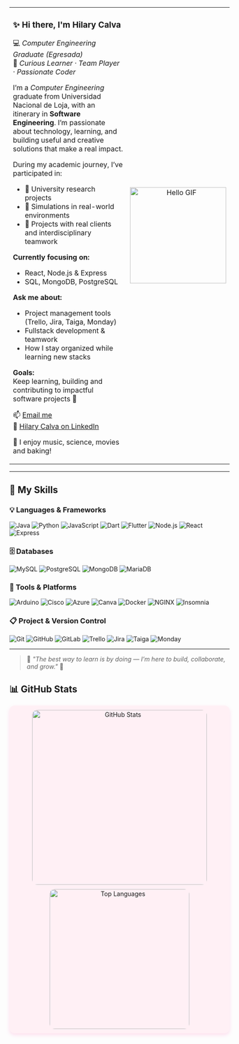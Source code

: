 <!-- Encabezado con GIF y presentación lado a lado sin bordes -->
<table border="0">
  <tr>
    <td valign="top">

### ✨ Hi there, I'm **Hilary Calva**  
💻 *Computer Engineering Graduate (Egresada)*  
🌸 *Curious Learner · Team Player · Passionate Coder*

I’m a *Computer Engineering* graduate from Universidad Nacional de Loja, with an itinerary in **Software Engineering**. I’m passionate about technology, learning, and building useful and creative solutions that make a real impact.

During my academic journey, I’ve participated in:

- 🧪 University research projects  
- 💼 Simulations in real-world environments  
- 🤝 Projects with real clients and interdisciplinary teamwork  

**Currently focusing on:**
- React, Node.js & Express  
- SQL, MongoDB, PostgreSQL  

**Ask me about:**
- Project management tools (Trello, Jira, Taiga, Monday)  
- Fullstack development & teamwork  
- How I stay organized while learning new stacks  

**Goals:**  
Keep learning, building and contributing to impactful software projects 🌷

📫 [Email me](mailto:madeleycc15@gmail.com)  
🔗 [Hilary Calva on LinkedIn](https://www.linkedin.com/in/hilarycalva)

🧁 I enjoy music, science, movies and baking!

</td>
    <td align="center">
      <img src="https://i.pinimg.com/originals/48/ae/34/48ae34c6139c51f22f73ce96f9d88aa0.gif" width="220" alt="Hello GIF"/>
    </td>
  </tr>
</table>

---

## 🔧 My Skills

### 💡 Languages & Frameworks
![Java](https://img.shields.io/badge/Java-FFB6C1?style=flat&logo=java&logoColor=white)
![Python](https://img.shields.io/badge/Python-FF69B4?style=flat&logo=python&logoColor=white)
![JavaScript](https://img.shields.io/badge/JavaScript-FFC0CB?style=flat&logo=javascript&logoColor=white)
![Dart](https://img.shields.io/badge/Dart-FADADD?style=flat&logo=dart)
![Flutter](https://img.shields.io/badge/Flutter-F4A6C1?style=flat&logo=flutter)
![Node.js](https://img.shields.io/badge/Node.js-F4A6C1?style=flat&logo=node.js)
![React](https://img.shields.io/badge/React-FFB6C1?style=flat&logo=react)
![Express](https://img.shields.io/badge/Express-FFC0CB?style=flat&logo=express)

### 🗄️ Databases
![MySQL](https://img.shields.io/badge/MySQL-FFC0CB?style=flat&logo=mysql)
![PostgreSQL](https://img.shields.io/badge/PostgreSQL-FB8DA0?style=flat&logo=postgresql)
![MongoDB](https://img.shields.io/badge/MongoDB-FFB6C1?style=flat&logo=mongodb)
![MariaDB](https://img.shields.io/badge/MariaDB-FADADD?style=flat&logo=mariadb)

### 🧰 Tools & Platforms
![Arduino](https://img.shields.io/badge/Arduino-FF69B4?style=flat&logo=arduino)
![Cisco](https://img.shields.io/badge/Cisco-FFC0CB?style=flat&logo=cisco)
![Azure](https://img.shields.io/badge/Azure-F4A6C1?style=flat&logo=microsoftazure)
![Canva](https://img.shields.io/badge/Canva-FFB6C1?style=flat&logo=canva)
![Docker](https://img.shields.io/badge/Docker-FADADD?style=flat&logo=docker)
![NGINX](https://img.shields.io/badge/NGINX-FF9AA2?style=flat&logo=nginx)
![Insomnia](https://img.shields.io/badge/Insomnia-FFC0CB?style=flat&logo=insomnia)

### 📋 Project & Version Control
![Git](https://img.shields.io/badge/Git-FF69B4?style=flat&logo=git)
![GitHub](https://img.shields.io/badge/GitHub-FFC0CB?style=flat&logo=github)
![GitLab](https://img.shields.io/badge/GitLab-FB8DA0?style=flat&logo=gitlab)
![Trello](https://img.shields.io/badge/Trello-FADADD?style=flat&logo=trello)
![Jira](https://img.shields.io/badge/Jira-FFB6C1?style=flat&logo=jira)
![Taiga](https://img.shields.io/badge/Taiga-FCC8D1?style=flat&logo=taiga)
![Monday](https://img.shields.io/badge/Monday-FF9AA2?style=flat&logo=monzo)

---

> 💬 *"The best way to learn is by doing — I’m here to build, collaborate, and grow."* 🌸

<h2 align="start">📊 GitHub Stats</h2>

<p align="center" style="background-color: #fff0f5; border-radius: 12px; box-shadow: 0 4px 8px rgba(255,105,180,0.2); padding: 10px;">
  <img 
    src="https://github-readme-stats.vercel.app/api?username=Hilary-Madelein&show_icons=true&theme=rose_pine&icon_color=ff69b4&title_color=ff69b4&text_color=ffb6c1&bg_color=fff0f5&border_radius=12" 
    alt="GitHub Stats"
    width="400"
    style="border-radius: 12px; margin-bottom: 10px;"
  />
  <br/>
  <img 
    src="https://github-readme-stats.vercel.app/api/top-langs/?username=Hilary-Madelein&layout=compact&theme=rose_pine&title_color=ff69b4&text_color=ffb6c1&bg_color=fff0f5&border_radius=12" 
    alt="Top Languages"
    width="320"
    style="border-radius: 12px;"
  />
</p>

